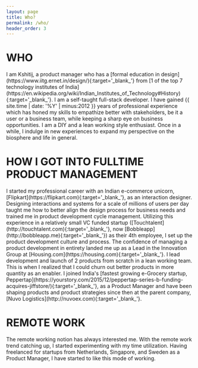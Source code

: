 ```yaml
---
layout: page
title: Who?
permalink: /who/
header_order: 3
---
```

<h1 class="heading">WHO</h1>
I am Kshitij, a product manager who has a [formal education in design](https://www.iitg.ernet.in/design/){:target='_blank_'} from [1 of the top 7 technology institutes of India](https://en.wikipedia.org/wiki/Indian_Institutes_of_Technology#History){:target='_blank_'}. I am a self-taught full-stack developer. I have gained {{ site.time | date: '%Y' | minus:2012 }} years of professional experience which has honed my skills to empathize better with stakeholders, be it a user or a business team, while keeping a sharp eye on business opportunities. I am a DIY and a lean working style enthusiast. Once in a while, I indulge in new experiences to expand my perspective on the biosphere and life in general.

<h1 class="heading">HOW I GOT INTO FULLTIME PRODUCT MANAGEMENT</h1>
I started my professional career with an Indian e-commerce unicorn, [Flipkart](https://flipkart.com){:target='_blank_'}, as an interaction designer. Designing interactions and systems for a scale of millions of users per day taught me how to better align the design process for business needs and trained me in product development cycle management. Utilizing this experience in a relatively small VC funded startup ([Touchtalent](http://touchtalent.com){:target='_blank_'}, now [Bobbleapp](http://bobbleapp.me){:target='_blank_'}) as their 4th employee, I set up the product development culture and process. The confidence of managing a product development in entirety landed me up as a Lead in the Innovation Group at [Housing.com](https://housing.com){:target='_blank_'}. I lead development and launch of 2 products from scratch in a lean working team. This is when I realized that I could churn out better products in more quantity as an enabler. I joined India's [fastest growing e-Grocery startup, Peppertap](https://yourstory.com/2015/12/peppertap-series-b-funding-acquires-jiffstore/){:target='_blank_'}, as a Product Manager and have been shaping products and product strategies since then at the parent company, [Nuvo Logistics](http://nuvoex.com){:target='_blank_'}.

<h1 class="heading">REMOTE WORK</h1>
The remote working notion has always interested me. With the remote work trend catching up, I started experimenting with my time utilization. Having freelanced for startups from Netherlands, Singapore, and Sweden as a Product Manager, I have started to like this mode of working.
